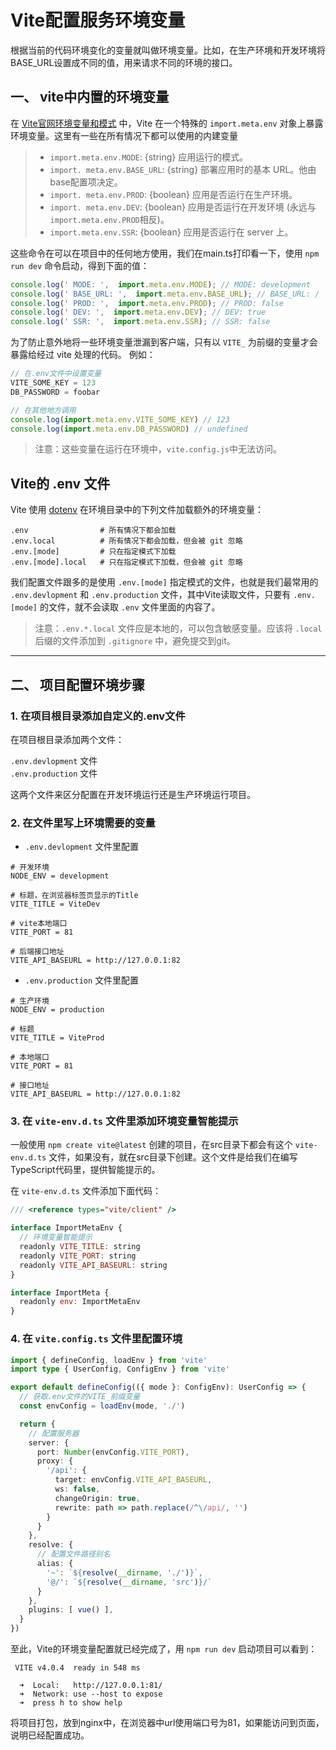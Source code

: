 # Vite配置服务环境变量

根据当前的代码环境变化的变量就叫做环境变量。比如，在生产环境和开发环境将BASE_URL设置成不同的值，用来请求不同的环境的接口。

## **一、 vite中内置的环境变量**

在 [Vite官网环境变量和模式](https://vitejs.cn/vite3-cn/guide/env-and-mode.html) 中，Vite 在一个特殊的 `import.meta.env` 对象上暴露环境变量。这里有一些在所有情况下都可以使用的内建变量

> - `import.meta.env.MODE`: {string} 应用运行的模式。
> - `import. meta.env.BASE_URL`: {string} 部署应用时的基本 URL。他由base配置项决定。
> - `import. meta.env.PROD`: {boolean} 应用是否运行在生产环境。
> - `import. meta.env.DEV`: {boolean} 应用是否运行在开发环境 (永远与 `import.meta.env.PROD`相反)。
> - `import.meta.env.SSR`: {boolean} 应用是否运行在 server 上。

这些命令在可以在项目中的任何地方使用，我们在main.ts打印看一下，使用 `npm run dev` 命令启动，得到下面的值：

```javascript
console.log(' MODE: ',  import.meta.env.MODE); // MODE: development
console.log(' BASE_URL: ',  import.meta.env.BASE_URL); // BASE_URL: /
console.log(' PROD: ',  import.meta.env.PROD); // PROD: false
console.log(' DEV: ',  import.meta.env.DEV); // DEV: true
console.log(' SSR: ',  import.meta.env.SSR); // SSR: false
```
为了防止意外地将一些环境变量泄漏到客户端，只有以 `VITE_` 为前缀的变量才会暴露给经过 vite 处理的代码。
例如：

```javascript
// 在.env文件中设置变量
VITE_SOME_KEY = 123
DB_PASSWORD = foobar

// 在其他地方调用
console.log(import.meta.env.VITE_SOME_KEY) // 123
console.log(import.meta.env.DB_PASSWORD) // undefined
```

> 注意：这些变量在运行在环境中，`vite.config.js`中无法访问。

## Vite的 .env 文件

Vite 使用 [dotenv](https://github.com/motdotla/dotenv) 在环境目录中的下列文件加载额外的环境变量：

```
.env                # 所有情况下都会加载
.env.local          # 所有情况下都会加载，但会被 git 忽略
.env.[mode]         # 只在指定模式下加载
.env.[mode].local   # 只在指定模式下加载，但会被 git 忽略
```

我们配置文件跟多的是使用 `.env.[mode]` 指定模式的文件，也就是我们最常用的 `.env.devlopment` 和 `.env.production` 文件，其中Vite读取文件，只要有 `.env.[mode]` 的文件，就不会读取 `.env` 文件里面的内容了。

>  注意：`.env.*.local` 文件应是本地的，可以包含敏感变量。应该将 `.local` 后缀的文件添加到 `.gitignore` 中，避免提交到git。

_________________

## **二、 项目配置环境步骤**

### **1.  在项目根目录添加自定义的.env文件**

在项目根目录添加两个文件：  

`.env.devlopment` 文件  
`.env.production` 文件  

这两个文件来区分配置在开发环境运行还是生产环境运行项目。

### **2.  在文件里写上环境需要的变量**

- `.env.devlopment` 文件里配置
```
# 开发环境
NODE_ENV = development

# 标题，在浏览器标签页显示的Title
VITE_TITLE = ViteDev

# vite本地端口
VITE_PORT = 81

# 后端接口地址
VITE_API_BASEURL = http://127.0.0.1:82
```

- `.env.production` 文件里配置 

```
# 生产环境
NODE_ENV = production

# 标题
VITE_TITLE = ViteProd

# 本地端口
VITE_PORT = 81

# 接口地址
VITE_API_BASEURL = http://127.0.0.1:82
```

### **3.  在 `vite-env.d.ts` 文件里添加环境变量智能提示**

一般使用 `npm create vite@latest` 创建的项目，在src目录下都会有这个 `vite-env.d.ts` 文件，如果没有，就在src目录下创建。这个文件是给我们在编写TypeScript代码里，提供智能提示的。  

在 `vite-env.d.ts` 文件添加下面代码：

```javascript
/// <reference types="vite/client" />

interface ImportMetaEnv {
  // 环境变量智能提示
  readonly VITE_TITLE: string
  readonly VITE_PORT: string
  readonly VITE_API_BASEURL: string
}

interface ImportMeta {
  readonly env: ImportMetaEnv
}
```

### **4.  在 `vite.config.ts` 文件里配置环境**

```typescript
import { defineConfig, loadEnv } from 'vite'
import type { UserConfig, ConfigEnv } from 'vite'

export default defineConfig(({ mode }: ConfigEnv): UserConfig => {
  // 获取.env文件的VITE_前缀变量
  const envConfig = loadEnv(mode, './')

  return {
    // 配置服务器
    server: {
      port: Number(envConfig.VITE_PORT),
      proxy: {
        '/api': {
          target: envConfig.VITE_API_BASEURL,
          ws: false,
          changeOrigin: true,
          rewrite: path => path.replace(/^\/api/, '')
        }
      }
    },
    resolve: {
      // 配置文件路径别名
      alias: {
        '~': `${resolve(__dirname, './')}`,
        '@/': `${resolve(__dirname, 'src')}/`
      }
    },
    plugins: [ vue() ],
  }
})
```

至此，Vite的环境变量配置就已经完成了，用 `npm run dev` 启动项目可以看到：

```
 VITE v4.0.4  ready in 548 ms

  ➜  Local:   http://127.0.0.1:81/
  ➜  Network: use --host to expose
  ➜  press h to show help
```

将项目打包，放到nginx中，在浏览器中url使用端口号为81，如果能访问到页面，说明已经配置成功。

